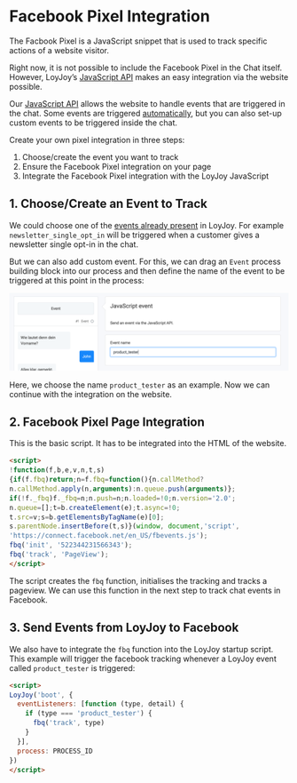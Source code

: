 # Facebook Pixel Integration

The Facbook Pixel is a JavaScript snippet that is used to track specific actions of a website visitor.

Right now, it is not possible to include the Facebook Pixel in the Chat itself. However, LoyJoy’s
[JavaScript API](/experiences/publish/javascript_api/javascript_api.md)
makes an easy integration via the website possible.

Our [JavaScript API](/experiences/publish/javascript_api/javascript_api.md) allows the website to handle events that are triggered in the
chat. Some events are triggered [automatically](/experiences/events/events.md), but you can also set-up
custom events to be triggered inside the chat.

Create your own pixel integration in three steps:
1. Choose/create the event you want to track
2. Ensure the Facebook Pixel integration on your page
3. Integrate the Facebook Pixel integration with the LoyJoy JavaScript

## 1. Choose/Create an Event to Track

We could choose one of the [events already present](/experiences/events/events.md) in LoyJoy. For example `newsletter_single_opt_in`
will be triggered when a customer gives a newsletter single opt-in in the chat.

But we can also add custom event. For this, we can drag an `Event` process building block into our process and then
define the name of the event to be triggered at this point in the process:

![event](choose_event.png)

Here, we choose the name `product_tester` as an example. Now we can continue with the integration on the website.

## 2. Facebook Pixel Page Integration

This is the basic script. It has to be integrated into the HTML of the website.
```html
<script>
!function(f,b,e,v,n,t,s)
{if(f.fbq)return;n=f.fbq=function(){n.callMethod?
n.callMethod.apply(n,arguments):n.queue.push(arguments)};
if(!f._fbq)f._fbq=n;n.push=n;n.loaded=!0;n.version='2.0';
n.queue=[];t=b.createElement(e);t.async=!0;
t.src=v;s=b.getElementsByTagName(e)[0];
s.parentNode.insertBefore(t,s)}(window, document,'script',
'https://connect.facebook.net/en_US/fbevents.js');
fbq('init', '522344231566343');
fbq('track', 'PageView');
</script>
```

The script creates the `fbq` function, initialises the tracking and tracks a pageview. We can use this function in the next
step to track chat events in Facebook.

## 3. Send Events from LoyJoy to Facebook

We also have to integrate the `fbq` function into the LoyJoy startup script. This example will trigger the facebook
tracking whenever a LoyJoy event called `product_tester` is triggered:

```html
<script>
LoyJoy('boot', {
  eventListeners: [function (type, detail) {
    if (type === 'product_tester') {
      fbq('track', type)
    }
  }],
  process: PROCESS_ID
})
</script>
```
